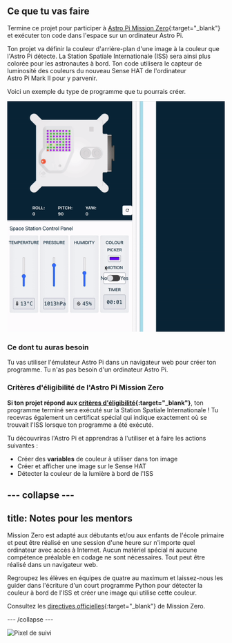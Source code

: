 ## Ce que tu vas faire

Termine ce projet pour participer à [Astro Pi Mission Zero](https://astro-pi.org/mission-zero){:target="_blank"} et exécuter ton code dans l'espace sur un ordinateur Astro Pi.

Ton projet va définir la couleur d'arrière-plan d'une image à la couleur que l'Astro Pi détecte. La Station Spatiale Internationale (ISS) sera ainsi plus colorée pour les astronautes à bord. Ton code utilisera le capteur de luminosité des couleurs du nouveau Sense HAT de l'ordinateur Astro Pi Mark II pour y parvenir.

Voici un exemple du type de programme que tu pourrais créer.

![L'émulateur Sense HAT exécute un exemple de programme avec un serpent dont la couleur d'arrière-plan change en fonction de la couleur détectée.](images/finished.gif)

### Ce dont tu auras besoin

Tu vas utiliser l'émulateur Astro Pi dans un navigateur web pour créer ton programme. Tu n'as pas besoin d'un ordinateur Astro Pi.

### Critères d'éligibilité de l'Astro Pi Mission Zero

**Si ton projet répond aux [critères d'éligibilité](https://astro-pi.org/mission-zero/eligibility){:target="_blank"}**, ton programme terminé sera exécuté sur la Station Spatiale Internationale ! Tu recevras également un certificat spécial qui indique exactement où se trouvait l'ISS lorsque ton programme a été exécuté.

Tu découvriras l'Astro Pi et apprendras à l'utiliser et à faire les actions suivantes :
+ Créer des **variables** de couleur à utiliser dans ton image
+ Créer et afficher une image sur le Sense HAT
+ Détecter la couleur de la lumière à bord de l'ISS

--- collapse ---
---
title: Notes pour les mentors
---

Mission Zero est adapté aux débutants et/ou aux enfants de l'école primaire et peut être réalisé en une session d'une heure sur n'importe quel ordinateur avec accès à Internet. Aucun matériel spécial ni aucune compétence préalable en codage ne sont nécessaires. Tout peut être réalisé dans un navigateur web.

Regroupez les élèves en équipes de quatre au maximum et laissez-nous les guider dans l'écriture d'un court programme Python pour détecter la couleur à bord de l'ISS et créer une image qui utilise cette couleur.

Consultez les [directives officielles](https://astro-pi.org/mission-zero/guidelines){:target="_blank"} de Mission Zero.

--- /collapse ---

![Pixel de suivi](https://code.org/api/hour/begin_raspberrypi_astropi.png)
